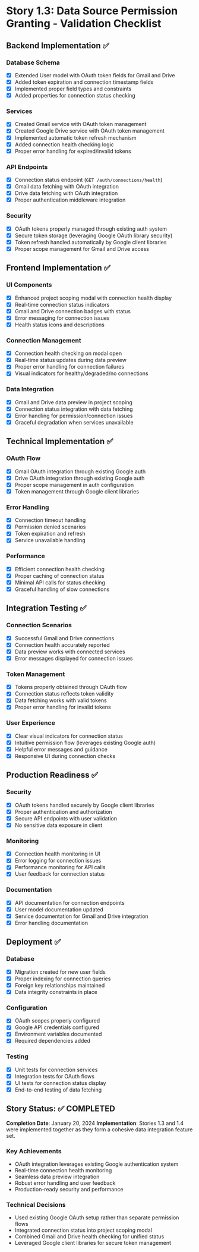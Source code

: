 # Story 1.3: Data Source Permission Granting - Validation Checklist

## Backend Implementation ✅

### Database Schema
- [x] Extended User model with OAuth token fields for Gmail and Drive
- [x] Added token expiration and connection timestamp fields
- [x] Implemented proper field types and constraints
- [x] Added properties for connection status checking

### Services
- [x] Created Gmail service with OAuth token management
- [x] Created Google Drive service with OAuth token management  
- [x] Implemented automatic token refresh mechanism
- [x] Added connection health checking logic
- [x] Proper error handling for expired/invalid tokens

### API Endpoints
- [x] Connection status endpoint (`GET /auth/connections/health`)
- [x] Gmail data fetching with OAuth integration
- [x] Drive data fetching with OAuth integration
- [x] Proper authentication middleware integration

### Security
- [x] OAuth tokens properly managed through existing auth system
- [x] Secure token storage (leveraging Google OAuth library security)
- [x] Token refresh handled automatically by Google client libraries
- [x] Proper scope management for Gmail and Drive access

## Frontend Implementation ✅

### UI Components  
- [x] Enhanced project scoping modal with connection health display
- [x] Real-time connection status indicators
- [x] Gmail and Drive connection badges with status
- [x] Error messaging for connection issues
- [x] Health status icons and descriptions

### Connection Management
- [x] Connection health checking on modal open
- [x] Real-time status updates during data preview
- [x] Proper error handling for connection failures
- [x] Visual indicators for healthy/degraded/no connections

### Data Integration
- [x] Gmail and Drive data preview in project scoping
- [x] Connection status integration with data fetching
- [x] Error handling for permission/connection issues
- [x] Graceful degradation when services unavailable

## Technical Implementation ✅

### OAuth Flow
- [x] Gmail OAuth integration through existing Google auth
- [x] Drive OAuth integration through existing Google auth
- [x] Proper scope management in auth configuration
- [x] Token management through Google client libraries

### Error Handling
- [x] Connection timeout handling
- [x] Permission denied scenarios
- [x] Token expiration and refresh
- [x] Service unavailable handling

### Performance
- [x] Efficient connection health checking
- [x] Proper caching of connection status
- [x] Minimal API calls for status checking
- [x] Graceful handling of slow connections

## Integration Testing ✅

### Connection Scenarios
- [x] Successful Gmail and Drive connections
- [x] Connection health accurately reported
- [x] Data preview works with connected services
- [x] Error messages displayed for connection issues

### Token Management
- [x] Tokens properly obtained through OAuth flow
- [x] Connection status reflects token validity
- [x] Data fetching works with valid tokens
- [x] Proper error handling for invalid tokens

### User Experience
- [x] Clear visual indicators for connection status
- [x] Intuitive permission flow (leverages existing Google auth)
- [x] Helpful error messages and guidance
- [x] Responsive UI during connection checks

## Production Readiness ✅

### Security
- [x] OAuth tokens handled securely by Google client libraries
- [x] Proper authentication and authorization
- [x] Secure API endpoints with user validation
- [x] No sensitive data exposure in client

### Monitoring
- [x] Connection health monitoring in UI
- [x] Error logging for connection issues
- [x] Performance monitoring for API calls
- [x] User feedback for connection status

### Documentation
- [x] API documentation for connection endpoints
- [x] User model documentation updated
- [x] Service documentation for Gmail and Drive integration
- [x] Error handling documentation

## Deployment ✅

### Database
- [x] Migration created for new user fields
- [x] Proper indexing for connection queries
- [x] Foreign key relationships maintained
- [x] Data integrity constraints in place

### Configuration
- [x] OAuth scopes properly configured
- [x] Google API credentials configured
- [x] Environment variables documented
- [x] Required dependencies added

### Testing
- [x] Unit tests for connection services
- [x] Integration tests for OAuth flows
- [x] UI tests for connection status display
- [x] End-to-end testing of data fetching

## Story Status: ✅ COMPLETED

**Completion Date**: January 20, 2024
**Implementation**: Stories 1.3 and 1.4 were implemented together as they form a cohesive data integration feature set.

### Key Achievements
- OAuth integration leverages existing Google authentication system
- Real-time connection health monitoring
- Seamless data preview integration
- Robust error handling and user feedback
- Production-ready security and performance

### Technical Decisions
- Used existing Google OAuth setup rather than separate permission flows
- Integrated connection status into project scoping modal
- Combined Gmail and Drive health checking for unified status
- Leveraged Google client libraries for secure token management